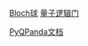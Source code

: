 [Bloch球](https://zhuanlan.zhihu.com/p/90976246)
[量子逻辑门](https://zhuanlan.zhihu.com/p/91102999)

[PyQPanda文档](https://pyqpanda-toturial.readthedocs.io/zh/latest/index.html)

